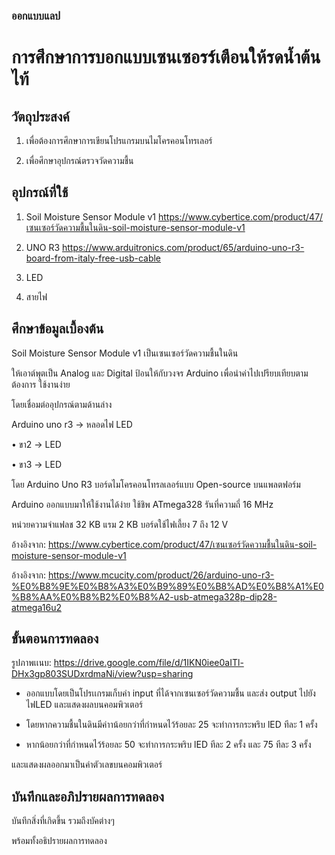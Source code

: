 ### ออกแบบแลป
# การศึกษาการบอกแบบเซนเซอรร์เตือนให้รดน้ำต้นไท้
## วัตถุประสงค์
1) เพื่อต้องการศึกษาการเขียนโปรแกรมบนไมโครคอนโทรเลอร์

2) เพื่อศึกษาอุปกรณ์ตรวจวัดความชื้น

## อุปกรณ์ที่ใช้

1) Soil Moisture Sensor Module v1 https://www.cybertice.com/product/47/เซนเซอร์วัดความชื้นในดิน-soil-moisture-sensor-module-v1

2) UNO R3 https://www.arduitronics.com/product/65/arduino-uno-r3-board-from-italy-free-usb-cable

3) LED

4) สายไฟ

## ศึกษาข้อมูลเบื้องต้น
Soil Moisture Sensor Module v1 เป็นเซนเซอร์วัดความชื้นในดิน 

ให้เอาต์พุตเป็น Analog และ Digital ป้อนให้กับวงจร Arduino เพื่อนำค่าไปเปรียบเทียบตามต้องการ ใช้งานง่าย

โดยเชื่อมต่ออุปกรณ์ตามด้านล่าง

Arduino uno r3 -> หลอดไฟ LED

• ขา2 -> LED

• ขา3 -> LED

โดย Arduino Uno R3 บอร์ดไมโครคอนโทรลเลอร์แบบ Open-source บนแพลตฟอร์ม 

Arduino ออกแบบมาให้ใช้งานได้ง่าย ใช้ชิพ ATmega328 รันที่ความถี่ 16 MHz 

หน่วยความจำแฟลช 32 KB แรม 2 KB บอร์ดใช้ไฟเลี้ยง 7 ถึง 12 V

อ้างอิงจาก: https://www.cybertice.com/product/47/เซนเซอร์วัดความชื้นในดิน-soil-moisture-sensor-module-v1

อ้างอิงจาก: https://www.mcucity.com/product/26/arduino-uno-r3-%E0%B8%9E%E0%B8%A3%E0%B9%89%E0%B8%AD%E0%B8%A1%E0%B8%AA%E0%B8%B2%E0%B8%A2-usb-atmega328p-dip28-atmega16u2

## ขั้นตอนการทดลอง

รูปภาพเเนบ: https://drive.google.com/file/d/1IKN0iee0aITl-DHx3gp803SUDxrdmaNi/view?usp=sharing

- ออกแบบโดยเป็นโปรเเกรมเก็บค่า input ที่ได้จากเซนเซอร์วัดความชื้น และส่ง output ไปยังไฟLED และแสดงผลบนคอมพิวเตอร์

- โดยหากความชื้นในดินมีค่าาน้อยกว่าที่กำหนดไว้ร้อยละ 25 จะทำการกระพริบ lED ทีละ 1 ครั้ง

- หากน้อยกว่าที่กำหนดไว้ร้อยละ 50 จะทำการกระพริบ lED ทีละ 2 ครั้ง และ 75 ทีละ 3 ครั้ง

 และแสดงผลออกมาเป็นค่าตัวเลขบนคอมพิวเตอร์
 
 ## บันทึกและอภิปรายผลการทดลอง
 
บันทึกสิ่งที่เกิดขึ้น รวมถึงบัคต่างๆ

พร้อมทั้งอธิปรายผลการทดลอง
